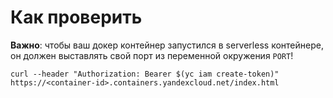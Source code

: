 # Как проверить

**Важно**: чтобы ваш докер контейнер запустился в serverless контейнере, он должен выставлять свой порт из переменной окружения `PORT`! 

```
curl --header "Authorization: Bearer $(yc iam create-token)" https://<container-id>.containers.yandexcloud.net/index.html
```
